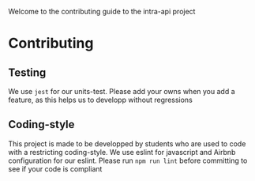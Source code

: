 Welcome to the contributing guide to the intra-api project

# Contributing
## Testing
We use `jest` for our units-test. Please add your owns when you add a feature, as this helps us to
developp without regressions

## Coding-style
This project is made to be developped by students who are used to code with a restricting coding-style.
We use eslint for javascript and Airbnb configuration for our eslint. Please run `npm run lint` before committing to see if your code is compliant

